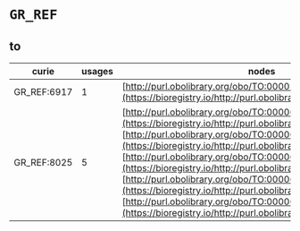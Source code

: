 # `GR_REF`

## to

| curie       |   usages | nodes                                                                                                                                                                                                                                                                                                                                                                                                                                                                                                                                                                     |
|-------------|----------|---------------------------------------------------------------------------------------------------------------------------------------------------------------------------------------------------------------------------------------------------------------------------------------------------------------------------------------------------------------------------------------------------------------------------------------------------------------------------------------------------------------------------------------------------------------------------|
| GR_REF:6917 |        1 | [http://purl.obolibrary.org/obo/TO:0000233](https://bioregistry.io/http://purl.obolibrary.org/obo/TO:0000233)                                                                                                                                                                                                                                                                                                                                                                                                                                                             |
| GR_REF:8025 |        5 | [http://purl.obolibrary.org/obo/TO:0000606](https://bioregistry.io/http://purl.obolibrary.org/obo/TO:0000606), [http://purl.obolibrary.org/obo/TO:0000610](https://bioregistry.io/http://purl.obolibrary.org/obo/TO:0000610), [http://purl.obolibrary.org/obo/TO:0000611](https://bioregistry.io/http://purl.obolibrary.org/obo/TO:0000611), [http://purl.obolibrary.org/obo/TO:0000612](https://bioregistry.io/http://purl.obolibrary.org/obo/TO:0000612), [http://purl.obolibrary.org/obo/TO:0000613](https://bioregistry.io/http://purl.obolibrary.org/obo/TO:0000613) |
